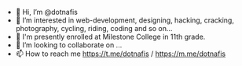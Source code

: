 - 👋 Hi, I’m @dotnafis
- 👀 I’m interested in web-development, designing, hacking, cracking, photography, cycling, riding, coding and so on...
- 🌱 I'm presently enrolled at Milestone College in 11th grade.
- 💞️ I’m looking to collaborate on ...
- 📫 How to reach me https://t.me/dotnafis  / https://m.me/dotnafis

<!---
dotnafis/dotnafis is a ✨ special ✨ repository because its `README.md` (this file) appears on your GitHub profile.
You can click the Preview link to take a look at your changes.
--->
